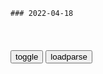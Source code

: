 ```tip
### 2022-04-18
```

<table id="tbc" style="white-space:pre-wrap">
</table>
<button onclick="toggleb()">toggle</button>
<button onclick="loadparse()">loadparse</button>
<br>
<!-- 🌸<br>🍅-　-🍑<hr>🍀 -->
<pre>
<textarea rows="30" cols="100" style="display: none" id="tar">

世卫组织欲公布全球疫情死亡数，印度阻挠
https://mbd.baidu.com/newspage/data/landingsuper?context=%7B%22nid%22%3A%22news_9079511260985866146%22%7D&n_type=-1&p_from=-1

<font size="1" style="color:#DCDCDC">2022-04-18</font>

改变韩g法律的电影，人性的丑陋和污秽，被这部电影抖得一干二净
https://mbd.baidu.com/newspage/data/videolanding?nid=sv_5253511608456509963&sourceFrom=pc_feedlist

<font size="1" style="color:#DCDCDC">2022-04-18</font>

曾国藩的8句“相人之术”，这种人绝对不能深交！
https://page.om.qq.com/page/OH_97Jquxt4fDuxjROwVfqKA0

邪正看眼鼻，聪明看嘴唇；

功名看气宇，事业看精神。

寿夭看指爪，风波看脚跟；

若要问条理，全在语言中。

<font size="1" style="color:#DCDCDC">2022-04-18</font>

1911年10月22日，袁世凯向载沣提出的条件，直接侵害到载沣的利益
https://mbd.baidu.com/newspage/data/videolanding?nid=sv_5198835148193535756&sourceFrom=rec

<font size="1" style="color:#DCDCDC">2022-04-18</font>

邀月
http://imgsrc.baidu.com/baike/pic/item/9f510fb30f2442a7bac5bf0edf43ad4bd0130255.jpg
https://bkimg.cdn.bcebos.com/pic/9f510fb30f2442a7bac5bf0edf43ad4bd0130255?.jpg

“不要马克龙也不要勒庞！”巴黎近万名示威者上街
https://mbd.baidu.com/newspage/data/landingsuper?context=%7B%22nid%22%3A%22news_9360023649624548241%22%7D&n_type=-1&p_from=-1

<font size="1" style="color:#DCDCDC">2022-04-18</font>

q力的游戏第八季讲解17-龙妈屠城，猎狗决战魔山，一场宿命对决
https://mbd.baidu.com/newspage/data/videolanding?nid=sv_12377475173084419101&sourceFrom=rec

他没有爱，也不爱自己，驱使他的是仇恨。

<font size="1" style="color:#DCDCDC">2022-04-18</font>

魔戒：甘道夫被人嘲讽，直接显露白袍身份，大展神威
https://mbd.baidu.com/newspage/data/videolanding?nid=sv_12312786694109483607&sourceFrom=pc_feedlist

呼吸自由空气吧，老友。

只要你握住宝剑，从前的力量就会回来。

<font size="1" style="color:#DCDCDC">2022-04-18</font>

脑梗来袭，“睡眠”先知？睡觉时若有这5个异常，或是脑梗来临
https://mbd.baidu.com/newspage/data/videolanding?nid=sv_32943385253144263&sourceFrom=pc_feedlist

<font size="1" style="color:#DCDCDC">2022-04-18</font>

史密斯：夫妻吃晚餐，丈夫故意掉落红酒，老婆顺手接住并开车逃离
https://mbd.baidu.com/newspage/data/videolanding?nid=sv_14551275116053957536&sourceFrom=pc_feedlist

<font size="1" style="color:#DCDCDC">2022-04-18</font>

Reddit前CEO警告马斯克：收购推特也修复不了“言l自由”
https://mbd.baidu.com/newspage/data/landingsuper?context=%7B%22nid%22%3A%22news_9135371317788231140%22%7D&n_type=-1&p_from=-1

<font size="1" style="color:#DCDCDC">2022-04-18</font>

阿甘正传：阿甘上节目，和约翰列侬坐一起，却浑身不自在
https://mbd.baidu.com/newspage/data/videolanding?nid=sv_8016127421012385464&sourceFrom=pc_feedlist

上帝诅咒美g。

<font size="1" style="color:#DCDCDC">2022-04-18</font>

教父：太经典的复仇桥段，但凡有一丝心软，麦克都当不上新教父！
https://mbd.baidu.com/newspage/data/videolanding?nid=sv_14171587565328122456&sourceFrom=pc_feedlist

<font size="1" style="color:#DCDCDC">2022-04-18</font>

下个月，美g要干一件大事！
https://mbd.baidu.com/newspage/data/landingsuper?context=%7B%22nid%22%3A%22news_8534926016381700099%22%7D&n_type=1&p_from=3

美g漫画，有点z治不正确，但看看还是挺有意思的。

<font size="1" style="color:#DCDCDC">2022-04-18</font>

这是一场激烈的厮杀，马斯克盯上了这个新猎物！
https://mbd.baidu.com/newspage/data/landingsuper?context=%7B%22nid%22%3A%22news_8658591018198741306%22%7D&n_type=-1&p_from=-1

https://pics7.baidu.com/feed/9f2f070828381f30e8c4df252bef7c026c06f051.jpeg?token=8d2f17b9834c867ef229d18c41a0c9b6.jpg

https://pics0.baidu.com/feed/a8773912b31bb05157292d90b694eabe4bede076.jpeg?token=c927ffcd5652925092a40ae3ed7d4e96.jpg

<font size="1" style="color:#DCDCDC">2022-04-18</font>

水浒：阎婆惜以为拿捏住宋江，却不知宋江的威名，这下好看了
https://mbd.baidu.com/newspage/data/videolanding?nid=sv_10781163222694368771&sourceFrom=pc_feedlist

可押司连怪我的话都没有，足见押司心里没有婆惜。

<font size="1" style="color:#DCDCDC">2022-04-18</font>

反ins社交App真的开始默默生长了？
https://m.thepaper.cn/baijiahao_17638219

鼓励用户尝试一个新的社交 App 就像是让人们跳脱舒适圈，更多的人会选择一边咒骂原有的生活，一边躲在习惯的领域，不愿改变。

<font size="1" style="color:#DCDCDC">2022-04-18</font>

https://s.cn.bing.net/th?id=OJ.ctIMyEUgdeHZwQ&amp;w=120&amp;h=160&amp;c=8&amp;rs=1&amp;pid=academic

&quot;https://s.cn.bing.net/th?id=OJ.ctIMyEUgdeHZwQ&amp;w=120&amp;h=160&amp;c=8&amp;rs=1&amp;pid=academic&quot;

</textarea>
</pre>
<!-- 🍀<br>🍑-　-🍅<hr>🌸 -->

```note
```

<link
  rel="stylesheet"
  href="https://cdn.jsdelivr.net/npm/@fancyapps/ui/dist/fancybox.css"
/>
<script src="https://cdn.jsdelivr.net/npm/@fancyapps/ui@4.0/dist/fancybox.umd.js"></script>

<script type="text/javascript">

var __urlRegex = /(\b(https?|ftp|file):\/\/[-A-Z0-9+&@#\/%?=~_|!:,.;]*[-A-Z0-9+&@#\/%=~_|])/ig;
var __imgRegex = /\.(?:jpe?g|gif|png|webp)$/i;

loadparse();

function parseURL($string){

    var exp = __urlRegex;
    return $string.replace(exp,function(match){
            __imgRegex.lastIndex=0;
            if(__imgRegex.test(match)){
                return '<a data-fancybox="gallery" href="' + match.replace("/p=700", "")
                 + '"><img src="' + match.replace("/p=700", "/p=160x200")+'" width="64"></a>';
            }
            else{
                return '<a href="' + match + '" target="_blank">' + match + '</a>';
            }
        }
    );
}

function loadparse() {
  tbc.innerHTML = parseURL(tar.value);
}

function toggleb() {
  var x = document.getElementById("tar");
  if (x.style.display === "none") {
    x.style.display = "";
  } else {
    x.style.display = "none";
  }
}

</script>
